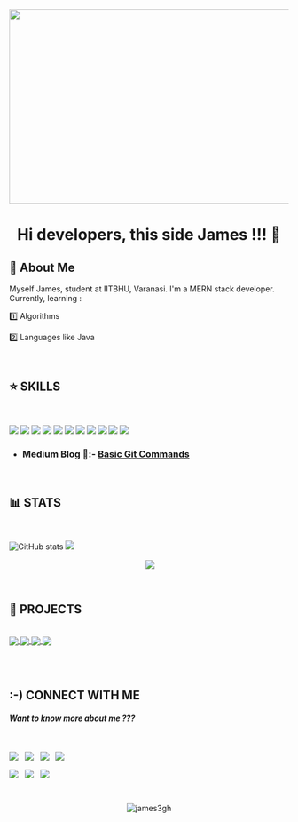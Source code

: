 <div align="center"><img align="center" src="https://user-images.githubusercontent.com/87705437/138810399-9c9d4c1b-87ab-459c-8691-76e4a3ea68d8.jpg" width=900px height=350px/>

# Hi developers, this side James !!! 👋
</div>

## 🚀 About Me 

Myself James, student at IITBHU, Varanasi. I'm a MERN stack developer. Currently, learning :

1️⃣ Algorithms

2️⃣ Languages like Java 

<br/>

## ⭐ SKILLS

<br/>
  
![](https://img.shields.io/badge/C%2B%2B-00599C?style=for-the-badge&logo=c%2B%2B&logoColor=white) ![](	https://img.shields.io/badge/Python-3776AB?style=for-the-badge&logo=python&logoColor=white) ![](	https://img.shields.io/badge/HTML5-E34F26?style=for-the-badge&logo=html5&logoColor=white) ![](	https://img.shields.io/badge/CSS3-1572B6?style=for-the-badge&logo=css3&logoColor=white) ![](	https://img.shields.io/badge/JavaScript-323330?style=for-the-badge&logo=javascript&logoColor=F7DF1E) ![](https://img.shields.io/badge/Bootstrap-563D7C?style=for-the-badge&logo=bootstrap&logoColor=white) ![](	https://img.shields.io/badge/React-20232A?style=for-the-badge&logo=react&logoColor=61DAFB) ![](	https://img.shields.io/badge/Git-F05032?style=for-the-badge&logo=git&logoColor=white) ![](https://img.shields.io/badge/Visual_Studio-5C2D91?style=for-the-badge&logo=visual%20studio&logoColor=white) ![](https://img.shields.io/badge/Medium-12100E?style=for-the-badge&logo=medium&logoColor=white) ![](https://img.shields.io/badge/jQuery-0769AD?style=for-the-badge&logo=jquery&logoColor=white)

 * ### Medium Blog 📃:- [Basic Git Commands](https://tinyurl.com/GitBasicCommands) 
<br/>

## 📊 STATS 
<br/>

![GitHub stats](https://github-readme-stats.vercel.app/api?username=james3gh&showicons=true&theme=radical) 
![](https://github-readme-streak-stats.herokuapp.com/?user=james3gh&theme=gotham) <br />
<p align="center">&nbsp;<img align="center" src="https://github-readme-stats.vercel.app/api/top-langs/?username=james3gh&theme=gotham&include_all_commits=true&count_private=true" /></p> 

<br/>

## 🎯 PROJECTS 

<br/>

<a href="https://github.com/james3gh/StackOverflow-project" target="_blank">
  <img align="center" src="https://github-readme-stats.vercel.app/api/pin/?username=james3gh&repo=StackOverflow-project" /> 
</a>
<a href="https://github.com/james3gh/ReactProject-MobileStore" target="_blank">
  <img align="center" src="https://github-readme-stats.vercel.app/api/pin/?username=james3gh&repo=ReactProject-MobileStore" />
</a> 
<a href="https://github.com/james3gh/Personal-website" target="_blank">
  <img align="center" src="https://github-readme-stats.vercel.app/api/pin/?username=james3gh&repo=Personal-website" /> 
</a>
<a href="https://github.com/james3gh/Problems-n-algorithms" target="_blank">
  <img align="center" src="https://github-readme-stats.vercel.app/api/pin/?username=james3gh&repo=Problems-n-algorithms" /> 
</a>

<br/><br/>

## :-) CONNECT WITH ME 
#### *Want to know more about me ???* 

<br/>

 [<img align="center" src="https://img.shields.io/badge/Facebook-1877F2?style=for-the-badge&logo=facebook&logoColor=white"/>](https://www.facebook.com/) &nbsp;   [<img align="center" src="https://img.shields.io/badge/Instagram-E4405F?style=for-the-badge&logo=instagram&logoColor=white"/>](https://www.instagram.com/) &nbsp;  [<img align="center" src="https://img.shields.io/badge/LinkedIn-0077B5?style=for-the-badge&logo=linkedin&logoColor=white"/>](https://www.linkedin.com/feed/) &nbsp;  [<img align="center" src="https://img.shields.io/badge/Quora-%23B92B27.svg?&style=for-the-badge&logo=Quora&logoColor=white"/>](https://www.quora.com/) &nbsp; 

[<img align="center" src="https://img.shields.io/badge/Codeforces-445f9d?style=for-the-badge&logo=Codeforces&logoColor=white"/>](https://codeforces.com/#) &nbsp;  [<img align="center" src="https://img.shields.io/badge/Codechef-%23B92B27.svg?&style=for-the-badge&logo=Codechef&logoColor=white"/>](https://www.codechef.com/#) &nbsp;  [<img align="center" src="https://img.shields.io/badge/Discord-7289DA?style=for-the-badge&logo=discord&logoColor=white"/>](https://discord.com/channels/@me) &nbsp; 
 
<br/>

<p align="center"> <img src="https://komarev.com/ghpvc/?username=james3gh&label=Profile%20views&color=0e75b6&style=flat" alt="james3gh" /></p>

